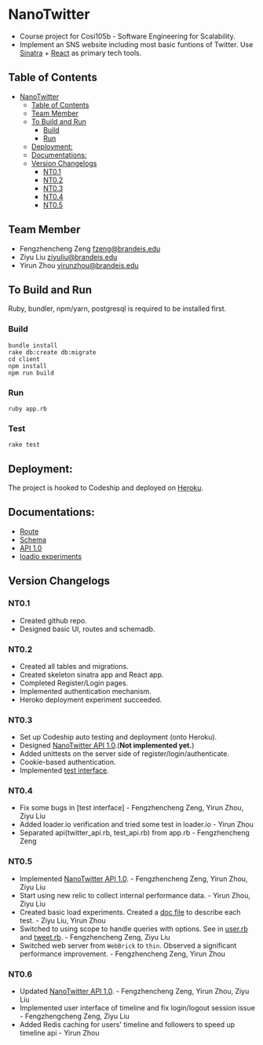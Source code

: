 # NanoTwitter
* Course project for Cosi105b - Software Engineering for Scalability.
* Implement an SNS website including most basic funtions of Twitter. Use [Sinatra](http://sinatrarb.com/) + [React](https://reactjs.org/) as primary tech tools.

## Table of Contents
- [NanoTwitter](#nanotwitter)
  - [Table of Contents](#table-of-contents)
  - [Team Member](#team-member)
  - [To Build and Run](#to-build-and-run)
    - [Build](#build)
    - [Run](#run)
  - [Deployment:](#deployment)
  - [Documentations:](#documentations)
  - [Version Changelogs](#version-changelogs)
    - [NT0.1](#nt01)
    - [NT0.2](#nt02)
    - [NT0.3](#nt03)
    - [NT0.4](#nt04)
    - [NT0.5](#nt05)

## Team Member
* Fengzhencheng Zeng fzeng@brandeis.edu
* Ziyu Liu ziyuliu@brandeis.edu
* Yirun Zhou yirunzhou@brandeis.edu

## To Build and Run
Ruby, bundler, npm/yarn, postgresql is required to be installed first.

### Build
```
bundle install
rake db:create db:migrate
cd client
npm install
npm run build
```
### Run
```
ruby app.rb
```

### Test
```
rake test
```

## Deployment:
The project is hooked to Codeship and deployed on [Heroku](https://nano-twitter-sits.herokuapp.com/).

## Documentations:
* [Route](/doc/ROUTE.md)
* [Schema](/doc/SCHEMADB.md)
* [API 1.0](https://app.swaggerhub.com/apis-docs/sinatra-in-the-shell/nano-twitter-api/1.0.0)
* [loadio experiments](/doc/LOAD_EXPERIMENT.md)

## Version Changelogs

### NT0.1
* Created github repo.
* Designed basic UI, routes and schemadb.

### NT0.2
* Created all tables and migrations.
* Created skeleton sinatra app and React app.
* Completed Register/Login pages.
* Implemented authentication mechanism.
* Heroko deployment experiment succeeded.

### NT0.3
* Set up Codeship auto testing and deployment (onto Heroku).
* Designed [NanoTwitter API 1.0](https://app.swaggerhub.com/apis-docs/sinatra-in-the-shell/nano-twitter-api/1.0.0).(**Not implemented yet.**)
* Added unittests on the server side of register/login/authenticate.
* Cookie-based authentication.
* Implemented [test interface](http://cosi105b.s3-website-us-west-2.amazonaws.com/content/topics/nt/01_nt_functionality.md/).


### NT0.4
* Fix some bugs in [test interface] - Fengzhencheng Zeng, Yirun Zhou, Ziyu Liu
* Added loader.io verification and tried some test in loader.io - Yirun Zhou
* Separated api(twitter_api.rb, test_api.rb) from app.rb - Fengzhencheng Zeng

### NT0.5
* Implemented [NanoTwitter API 1.0](https://app.swaggerhub.com/apis-docs/sinatra-in-the-shell/nano-twitter-api/1.0.0). - Fengzhencheng Zeng, Yirun Zhou, Ziyu Liu
* Start using new relic to collect internal performance data. - Yirun Zhou, Ziyu Liu
* Created basic load experiments. Created a [doc file](/doc/LOAD_EXPERIMENT.md) to describe each test. - Ziyu Liu, Yirun Zhou
* Switched to using scope to handle queries with options. See in [user.rb](models/user.rb) and [tweet.rb](models/tweet.rb). - Fengzhencheng Zeng, Ziyu Liu
* Switched web server from `WebBrick` to `thin`. Observed a significant performance improvement. - Fengzhencheng Zeng, Yirun Zhou

### NT0.6
* Updated [NanoTwitter API 1.0](https://app.swaggerhub.com/apis-docs/sinatra-in-the-shell/nano-twitter-api/1.0.0). - Fengzhencheng Zeng, Yirun Zhou, Ziyu Liu
* Implemented user interface of timeline and fix login/logout session issue - Fengzhengcheng Zeng, Ziyu Liu
* Added Redis caching for users' timeline and followers to speed up timeline api - Yirun Zhou
